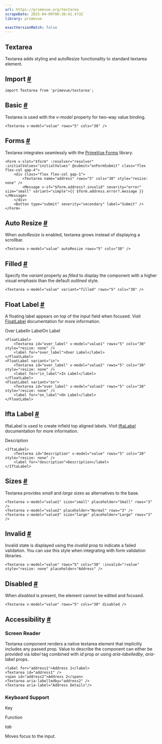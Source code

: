 ```yaml
---
url: https://primevue.org/textarea
scrapeDate: 2025-04-09T00:36:41.473Z
library: primevue

exactVersionMatch: false
---
```


## Textarea

Textarea adds styling and autoResize functionality to standard textarea element.

## Import [#](_textarea_.md#import)
```
import Textarea from 'primevue/textarea';
```
## Basic [#](_textarea_.md#basic)

Textarea is used with the _v-model_ property for two-way value binding.
```
<Textarea v-model="value" rows="5" cols="30" />
```
## Forms [#](_textarea_.md#forms)

Textarea integrates seamlessly with the [PrimeVue Forms](_forms.md) library.
```
<Form v-slot="$form" :resolver="resolver" :initialValues="initialValues" @submit="onFormSubmit" class="flex flex-col gap-4">
    <div class="flex flex-col gap-1">
        <Textarea name="address" rows="5" cols="30" style="resize: none" />
        <Message v-if="$form.address?.invalid" severity="error" size="small" variant="simple">{{ $form.address.error?.message }}</Message>
    </div>
    <Button type="submit" severity="secondary" label="Submit" />
</Form>
```
## Auto Resize [#](_textarea_.md#auto-resize)

When _autoResize_ is enabled, textarea grows instead of displaying a scrollbar.
```
<Textarea v-model="value" autoResize rows="5" cols="30" />
```
## Filled [#](_textarea_.md#filled)

Specify the _variant_ property as _filled_ to display the component with a higher visual emphasis than the default _outlined_ style.
```
<Textarea v-model="value" variant="filled" rows="5" cols="30" />
```
## Float Label [#](_textarea_.md#floatlabel)

A floating label appears on top of the input field when focused. Visit [FloatLabel](_floatlabel_.md) documentation for more information.

Over LabelIn LabelOn Label
```
<FloatLabel>
    <Textarea id="over_label" v-model="value1" rows="5" cols="30" style="resize: none" />
    <label for="over_label">Over Label</label>
</FloatLabel>
<FloatLabel variant="in">
    <Textarea id="over_label" v-model="value2" rows="5" cols="30" style="resize: none" />
    <label for="in_label">In Label</label>
</FloatLabel>
<FloatLabel variant="on">
    <Textarea id="over_label" v-model="value3" rows="5" cols="30" style="resize: none" />
    <label for="on_label">On Label</label>
</FloatLabel>
```
## Ifta Label [#](_textarea_.md#iftalabel)

IftaLabel is used to create infield top aligned labels. Visit [IftaLabel](_iftalabel_.md) documentation for more information.

Description
```
<IftaLabel>
    <Textarea id="description" v-model="value" rows="5" cols="30" style="resize: none" />
    <label for="description">Description</label>
</IftaLabel>
```
## Sizes [#](_textarea_.md#sizes)

Textarea provides _small_ and _large_ sizes as alternatives to the base.
```
<Textarea v-model="value1" size="small" placeholder="Small" rows="3" />
<Textarea v-model="value2" placeholder="Normal" rows="3" />
<Textarea v-model="value3" size="large" placeholder="Large" rows="3" />
```
## Invalid [#](_textarea_.md#invalid)

Invalid state is displayed using the _invalid_ prop to indicate a failed validation. You can use this style when integrating with form validation libraries.
```
<Textarea v-model="value" rows="5" cols="30" :invalid="!value" style="resize: none" placeholder="Address" />
```
## Disabled [#](_textarea_.md#disabled)

When _disabled_ is present, the element cannot be edited and focused.
```
<Textarea v-model="value" rows="5" cols="30" disabled />
```
## Accessibility [#](_textarea_.md#accessibility)

### Screen Reader

Textarea component renders a native textarea element that implicitly includes any passed prop. Value to describe the component can either be provided via _label_ tag combined with _id_ prop or using _aria-labelledby_, _aria-label_ props.
```
<label for="address1">Address 1</label>
<Textarea id="address1" />
<span id="address2">Address 2</span>
<Textarea aria-labelledby="address2" />
<Textarea aria-label="Address Details"/>
```
### Keyboard Support

Key

Function

_tab_

Moves focus to the input.